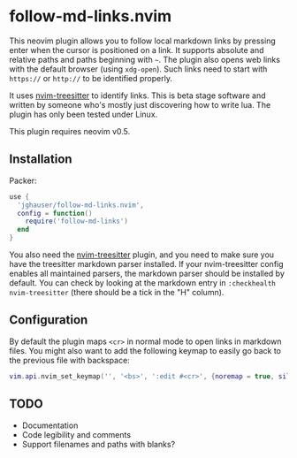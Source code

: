 # follow-md-links.nvim

This neovim plugin allows you to follow local markdown links by pressing enter when the cursor is positioned on a link. It supports absolute and relative paths and paths beginning with `~`. The plugin also opens web links with the default browser (using `xdg-open`). Such links need to start with `https://` or `http://` to be identified properly.

It uses [nvim-treesitter](https://github.com/nvim-treesitter/nvim-treesitter) to identify links. This is beta stage software and written by someone who's mostly just discovering how to write lua. The plugin has only been tested under Linux.

This plugin requires neovim v0.5.

## Installation

Packer:

```lua
use {
  'jghauser/follow-md-links.nvim',
  config = function()
    require('follow-md-links')
  end
}
```

You also need the [nvim-treesitter](https://github.com/nvim-treesitter/nvim-treesitter) plugin, and you need to make sure you have the treesitter markdown parser installed. If your nvim-treesitter config enables all maintained parsers, the markdown parser should be installed by default. You can check by looking at the markdown entry in `:checkhealth nvim-treesitter` (there should be a tick in the "H" column).

## Configuration

By default the plugin maps `<cr>` in normal mode to open links in markdown files. You might also want to add the following keymap to easily go back to the previous file with backspace:

```lua
vim.api.nvim_set_keymap('', '<bs>', ':edit #<cr>', {noremap = true, silent = true})
```

## TODO

- Documentation
- Code legibility and comments
- Support filenames and paths with blanks?
